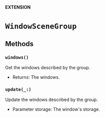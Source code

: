 **EXTENSION**

# `WindowSceneGroup`

## Methods
### `windows()`

Get the windows described by the group.
- Returns: The windows.

### `update(_:)`

Update the windows described by the group.
- Parameter storage: The window's storage.

